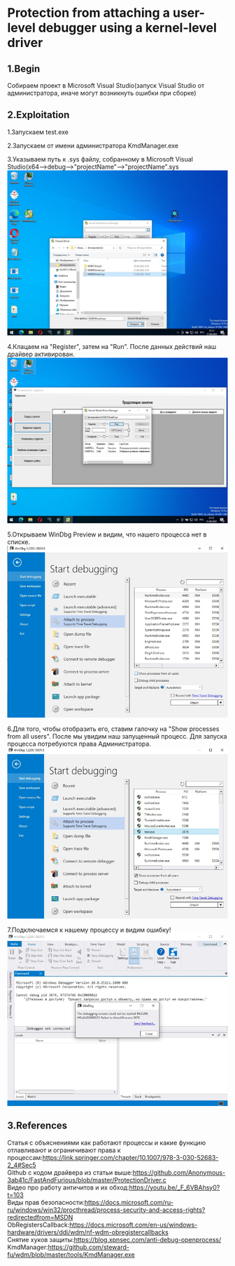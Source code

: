 # Protection from attaching a user-level debugger using a kernel-level driver

## 1.Begin

Собираем проект в Microsoft Visual Studio(запуск Visual Studio от администратора, иначе могут возникнуть ошибки при сборке)

## 2.Exploitation

1.Запускаем test.exe

2.Запускаем от имени администратора KmdManager.exe

3.Указываем путь к .sys файлу, собранному в Microsoft Visual Studio(x64-->debug-->"projectName"-->"projectName".sys
![screen1](img/screen1.jpg)

4.Клацаем на "Register", затем на "Run". После данных действий наш драйвер активирован.
![screen2](img/screen2.jpg)

5.Открываем WinDbg Preview и видим, что нашего процесса нет в списке.
![screen3](img/screen3.jpg)

6.Для того, чтобы отобразить его, ставим галочку на "Show processes from all users". После мы увидим наш запущенный процесс. Для запуска процесса потребуются права Администратора.
![screen4](img/screen4.jpg)

7.Подключаемся к нашему процессу и видим ошибку!
![screen5](img/screen5.jpg)


## 3.References

Статья с объяснениями как работают процессы и какие функцию отлавливают и ограничивают права к процессам:https://link.springer.com/chapter/10.1007/978-3-030-52683-2_4#Sec5 <br/>
Github с кодом драйвера из статьи выше:https://github.com/Anonymous-3ab41c/FastAndFurious/blob/master/ProtectionDriver.c<br/>
Видео про работу античитов и их обход:https://youtu.be/_F_6VBAhsy0?t=103<br/>
Виды прав безопасности:https://docs.microsoft.com/ru-ru/windows/win32/procthread/process-security-and-access-rights?redirectedfrom=MSDN<br/>
ObRegistersCallback:https://docs.microsoft.com/en-us/windows-hardware/drivers/ddi/wdm/nf-wdm-obregistercallbacks<br/>
Снятие хуков защиты:https://blog.xpnsec.com/anti-debug-openprocess/<br/>
KmdManager:https://github.com/steward-fu/wdm/blob/master/tools/KmdManager.exe
